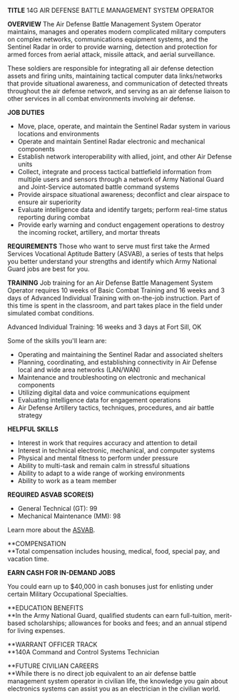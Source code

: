 **TITLE**
14G AIR DEFENSE BATTLE MANAGEMENT SYSTEM OPERATOR

**OVERVIEW**
The Air Defense Battle Management System Operator maintains, manages and operates modern complicated military computers on complex networks, communications equipment systems, and the Sentinel Radar in order to provide warning, detection and protection for armed forces from aerial attack, missile attack, and aerial surveillance.

These soldiers are responsible for integrating all air defense detection assets and firing units, maintaining tactical computer data links/networks that provide situational awareness, and communication of detected threats throughout the air defense network, and serving as an air defense liaison to other services in all combat environments involving air defense.

**JOB DUTIES**

-   Move, place, operate, and maintain the Sentinel Radar system in various locations and environments
-   Operate and maintain Sentinel Radar electronic and mechanical components
-   Establish network interoperability with allied, joint, and other Air Defense units
-   Collect, integrate and process tactical battlefield information from multiple users and sensors through a network of Army National Guard and Joint-Service automated battle command systems
-   Provide airspace situational awareness; deconflict and clear airspace to ensure air superiority
-   Evaluate intelligence data and identify targets; perform real-time status reporting during combat
-   Provide early warning and conduct engagement operations to destroy the incoming rocket, artillery, and mortar threats

**REQUIREMENTS**
Those who want to serve must first take the Armed Services Vocational Aptitude Battery (ASVAB), a series of tests that helps you better understand your strengths and identify which Army National Guard jobs are best for you.

**TRAINING**
Job training for an Air Defense Battle Management System Operator requires 10 weeks of Basic Combat Training and 16 weeks and 3 days of Advanced Individual Training with on-the-job instruction. Part of this time is spent in the classroom, and part takes place in the field under simulated combat conditions.

Advanced Individual Training: 16 weeks and 3 days at Fort Sill, OK

Some of the skills you'll learn are:

-   Operating and maintaining the Sentinel Radar and associated shelters
-   Planning, coordinating, and establishing connectivity in Air Defense local and wide area networks (LAN/WAN)
-   Maintenance and troubleshooting on electronic and mechanical components
-   Utilizing digital data and voice communications equipment
-   Evaluating intelligence data for engagement operations
-   Air Defense Artillery tactics, techniques, procedures, and air battle strategy

**HELPFUL SKILLS**

-   Interest in work that requires accuracy and attention to detail
-   Interest in technical electronic, mechanical, and computer systems
-   Physical and mental fitness to perform under pressure
-   Ability to multi-task and remain calm in stressful situations
-   Ability to adapt to a wide range of working environments
-   Ability to work as a team member

**REQUIRED ASVAB SCORE(S)**

-   General Technical (GT): 99
-   Mechanical Maintenance (MM): 98

Learn more about the [ASVAB](https://www.nationalguard.com/the-asvab).

**COMPENSATION  
**Total compensation includes housing, medical, food, special pay, and vacation time.

**EARN CASH FOR IN-DEMAND JOBS**

You could earn up to $40,000 in cash bonuses just for enlisting under certain Military Occupational Specialties.

**EDUCATION BENEFITS  
**In the Army National Guard, qualified students can earn full-tuition, merit-based scholarships; allowances for books and fees; and an annual stipend for living expenses.

**WARRANT OFFICER TRACK  
**140A Command and Control Systems Technician

**FUTURE CIVILIAN CAREERS  
**While there is no direct job equivalent to an air defense battle management system operator in civilian life, the knowledge you gain about electronics systems can assist you as an electrician in the civilian world.